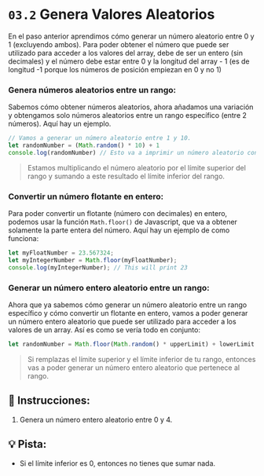 # `03.2` Genera Valores Aleatorios

En el paso anterior aprendimos cómo generar un número aleatorio entre 0 y 1 (excluyendo ambos). Para poder obtener el número que puede ser utilizado para acceder a los valores del array, debe de ser un entero (sin decimales) y el número debe estar entre 0 y la longitud del array - 1 (es de longitud -1 porque los números de posición empiezan en 0 y no 1)

### Genera números aleatorios entre un rango:

Sabemos cómo obtener números aleatorios, ahora añadamos una variación y obtengamos solo números aleatorios entre un rango específico (entre 2 números). Aquí hay un ejemplo.

```js
// Vamos a generar un número aleatorio entre 1 y 10.
let randomNumber = (Math.random() * 10) + 1
console.log(randomNumber) // Esto va a imprimir un número aleatorio con decimales entre 1 y 10, por ejemplo 3.435 
```

> Estamos multiplicando el número aleatorio por el límite superior del rango y sumando a este resultado el límite inferior del rango.

### Convertir un número flotante en entero:

Para poder convertir un flotante (número con decimales) en entero, podemos usar la función `Math.floor()` de Javascript, que va a obtener solamente la parte entera del número. Aquí hay un ejemplo de como funciona: 

```js
let myFloatNumber = 23.567324;
let myIntegerNumber = Math.floor(myFloatNumber);
console.log(myIntegerNumber); // This will print 23
```

### Generar un número entero aleatorio entre un rango: 

Ahora que ya sabemos cómo generar un número aleatorio entre un rango específico y cómo convertir un flotante en entero, vamos a poder generar un número entero aleatorio que puede ser utilizado para acceder a los valores de un array. Así es como se vería todo en conjunto: 


```js
let randomNumber = Math.floor(Math.random() * upperLimit) + lowerLimit
```

> Si remplazas el límite superior y el límite inferior de tu rango, entonces vas a poder generar un número entero aleatorio que pertenece al rango.

## 📝 Instrucciones:

1. Genera un número entero aleatorio entre 0 y 4.

## 💡 Pista:

+ Si el límite inferior es 0, entonces no tienes que sumar nada.
